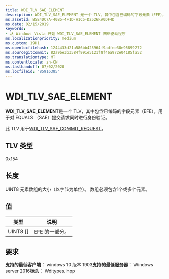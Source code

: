 ```yaml
---
title: WDI_TLV_SAE_ELEMENT
description: WDI_TLV_SAE_ELEMENT 是一个 TLV，其中包含已编码的字段元素（EFE），用于对 Equals （SAE）提交请求同时进行身份验证。
ms.assetid: B5E4DC7A-40B5-4F1D-A1C5-D2526FA0DF4D
ms.date: 02/15/2019
keywords:
- 从 Windows Vista 开始 WDI_TLV_SAE_ELEMENT 网络驱动程序
ms.localizationpriority: medium
ms.custom: 19H1
ms.openlocfilehash: 1244433d21a586bb425964f9adfee38e95899272
ms.sourcegitcommit: 82a9be3b3584f991e5121f8f46a972e04185fa52
ms.translationtype: MT
ms.contentlocale: zh-CN
ms.lasthandoff: 07/02/2020
ms.locfileid: "85916385"
---
```

# <a name="wdi_tlv_sae_element"></a>WDI_TLV_SAE_ELEMENT

**WDI_TLV_SAE_ELEMENT**是一个 TLV，其中包含已编码的字段元素（EFE），用于对 EQUALS （SAE）提交请求同时进行身份验证。

此 TLV 用于[WDI_TLV_SAE_COMMIT_REQUEST](wdi-tlv-sae-commit-request.md)。

## <a name="tlv-type"></a>TLV 类型

0x154

## <a name="length"></a>长度

UINT8 元素数组的大小（以字节为单位）。 数组必须包含1个或多个元素。

## <a name="values"></a>值

| 类型 | 说明 |
| --- | --- |
| UINT8 [] | EFE 的一部分。 |

## <a name="requirements"></a>要求

**支持的最低客户端**： windows 10 版本 1903**支持的最低服务器**： Windows server 2016**标头**： Wditypes. hpp
